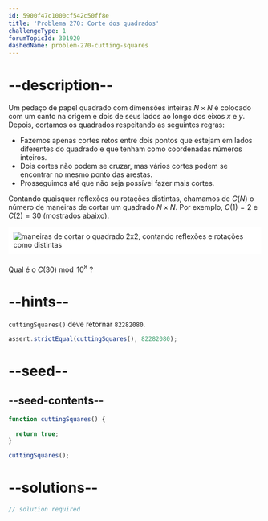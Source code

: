 ```yaml
---
id: 5900f47c1000cf542c50ff8e
title: 'Problema 270: Corte dos quadrados'
challengeType: 1
forumTopicId: 301920
dashedName: problem-270-cutting-squares
---
```


# --description--

Um pedaço de papel quadrado com dimensões inteiras $N×N$ é colocado com um canto na origem e dois de seus lados ao longo dos eixos $x$ e $y$. Depois, cortamos os quadrados respeitando as seguintes regras:

- Fazemos apenas cortes retos entre dois pontos que estejam em lados diferentes do quadrado e que tenham como coordenadas números inteiros.
- Dois cortes não podem se cruzar, mas vários cortes podem se encontrar no mesmo ponto das arestas.
- Prosseguimos até que não seja possível fazer mais cortes.

Contando quaisquer reflexões ou rotações distintas, chamamos de $C(N)$ o número de maneiras de cortar um quadrado $N×N$. Por exemplo, $C(1) = 2$ e $C(2) = 30$ (mostrados abaixo).

<img alt="maneiras de cortar o quadrado 2x2, contando reflexões e rotações como distintas" src="https://cdn.freecodecamp.org/curriculum/project-euler/cutting-squares.gif" style="background-color: white; padding: 10px; display: block; margin-right: auto; margin-left: auto; margin-bottom: 1.2rem;" />

Qual é o $C(30)\bmod {10}^8$ ?

# --hints--

`cuttingSquares()` deve retornar `82282080`.

```js
assert.strictEqual(cuttingSquares(), 82282080);
```

# --seed--

## --seed-contents--

```js
function cuttingSquares() {

  return true;
}

cuttingSquares();
```

# --solutions--

```js
// solution required
```
